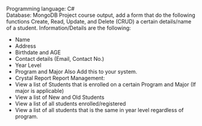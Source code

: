 Programming language: C#  
Database: MongoDB
Project course output, add a form that do the following functions Create, Read, Update, and Delete (CRUD) a certain details/name of a student.
Information/Details are the following:
- Name
- Address
- Birthdate and AGE
- Contact details (Email, Contact No.)
- Year Level
- Program and Major
Also Add this to your system.
- Crystal Report
Report Management:
- View a list of Students that is enrolled on a certain Program and Major (If major is applicable)
- View a list of New and Old Students
- View a list of all students enrolled/registered
- View a list of all students that is the same in year level regardless of program.
